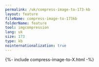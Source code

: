 ```yaml
---
permalink: /uk/compress-image-to-173-kb
layout: feature
fileName: compress-image-to-173kb
folderName: feature
tool: imgcompression
lang: uk
size: 173
type: kb
nointernationalization: true
---
```

{%- include compress-image-to-X.html -%}
      
